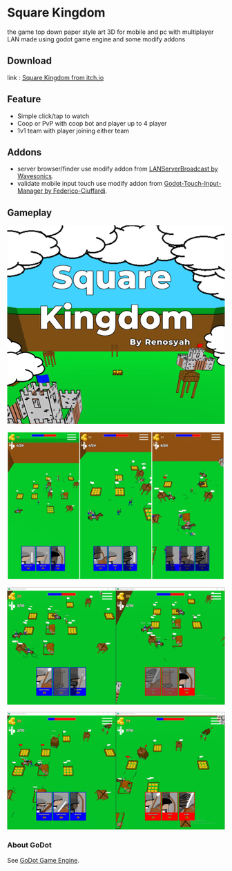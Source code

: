 # Square Kingdom

the game top down paper style art 3D for mobile and pc with multiplayer LAN made using godot game engine and some modify addons


## Download
link : [Square Kingdom from itch.io](https://renosyah.itch.io/square-kingdom)


## Feature
- Simple click/tap to watch
- Coop or PvP with coop bot and player up to 4 player
- 1v1 team with player joining either team



## Addons
- server browser/finder use modify addon from [LANServerBroadcast by Wavesonics](https://github.com/Wavesonics/LANServerBroadcast).
- validate mobile input touch use modify addon from [Godot-Touch-Input-Manager by Federico-Ciuffardi](https://github.com/Federico-Ciuffardi/Godot-Touch-Input-Manager).



## Gameplay
![GitHub Logo](/ss/game_cover.png)


![GitHub Logo](/ss/ss_gameplay.png) 


![GitHub Logo](/ss/ss_gameplay_mp.png) 


![GitHub Logo](/ss/ss_gameplay_mp_2.png) 
 


### About GoDot
See [GoDot Game Engine](https://godotengine.org).